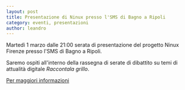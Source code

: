 ```yaml
---
layout: post
title: Presentazione di Ninux presso l'SMS di Bagno a Ripoli
category: eventi, presentazioni
author: leandro
---
```


Martedì 1 marzo dalle 21:00 serata di presentazione del progetto Ninux
Firenze presso l'SMS di Bagno a Ripoli.

Saremo ospiti all'interno della rassegna di serate di dibattito su
temi di attualità digitale *Raccontala grillo*.

[Per maggiori informazioni](http://smsbagnoaripoli.blogspot.it/2016/02/ninux-bagno-ripoli.html)
